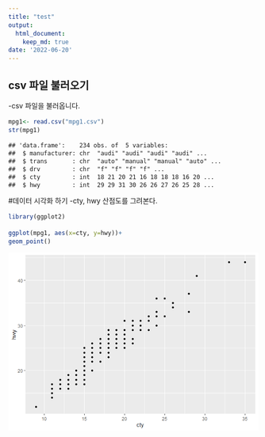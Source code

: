```yaml
---
title: "test"
output:
  html_document:
    keep_md: true
date: '2022-06-20'
---
```




## csv 파일 불러오기
-csv 파일을 불러옵니다.

```r
mpg1<- read.csv("mpg1.csv")
str(mpg1)
```

```
## 'data.frame':	234 obs. of  5 variables:
##  $ manufacturer: chr  "audi" "audi" "audi" "audi" ...
##  $ trans       : chr  "auto" "manual" "manual" "auto" ...
##  $ drv         : chr  "f" "f" "f" "f" ...
##  $ cty         : int  18 21 20 21 16 18 18 18 16 20 ...
##  $ hwy         : int  29 29 31 30 26 26 27 26 25 28 ...
```



#데이터 시각화 하기
-cty, hwy 산점도를 그려본다.


```r
library(ggplot2)

ggplot(mpg1, aes(x=cty, y=hwy))+
geom_point()
```

![](images/rmd_0620/unnamed-chunk-2-1.png)<!-- -->





